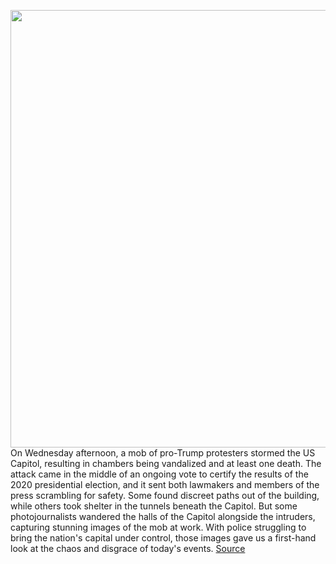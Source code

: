<img src='https://cdn.vox-cdn.com/thumbor/YOPxiNfacg1rqJ6IQs1M2N9U1_g=/0x0:2020x1360/1200x675/filters:focal(931x876:1253x1198)/cdn.vox-cdn.com/uploads/chorus_image/image/68630267/GettyImages_1230453975.0.jpg' width='700px' /><br/>
On Wednesday afternoon, a mob of pro-Trump protesters stormed the US Capitol, resulting in chambers being vandalized and at least one death. The attack came in the middle of an ongoing vote to certify the results of the 2020 presidential election, and it sent both lawmakers and members of the press scrambling for safety. Some found discreet paths out of the building, while others took shelter in the tunnels beneath the Capitol. But some photojournalists wandered the halls of the Capitol alongside the intruders, capturing stunning images of the mob at work. With police struggling to bring the nation's capital under control, those images gave us a first-hand look at the chaos and disgrace of today's events.
<a href='https://www.theverge.com/2021/1/6/22217601/congress-capitol-building-takeover-coup-photos-pro-trump-mob'> Source <a/>